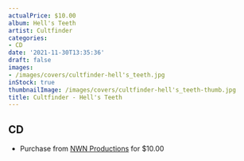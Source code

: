```yaml
---
actualPrice: $10.00
album: Hell's Teeth
artist: Cultfinder
categories:
- CD
date: '2021-11-30T13:35:36'
draft: false
images:
- /images/covers/cultfinder-hell's_teeth.jpg
inStock: true
thumbnailImage: /images/covers/cultfinder-hell's_teeth-thumb.jpg
title: Cultfinder - Hell's Teeth
---
```


## CD
* Purchase from [NWN Productions](http://shop.nwnprod.com/index.php?route=product/product&path=93&product_id=3059&sort=pd.name&order=ASC) for $10.00
